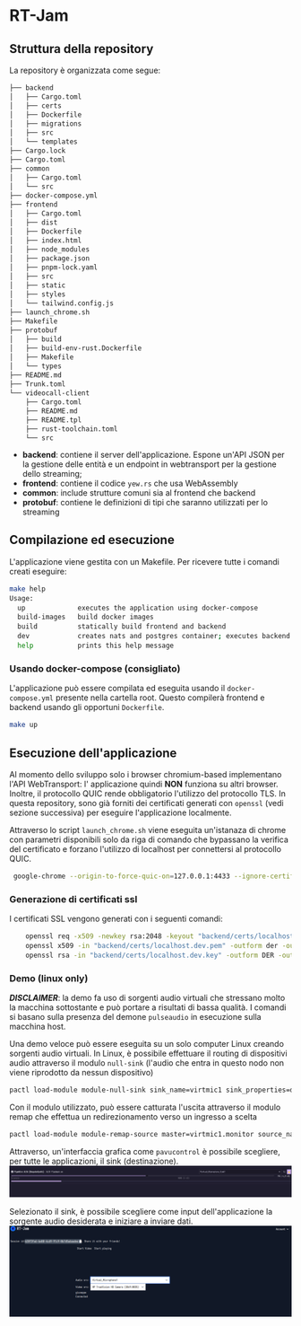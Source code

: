 # RT-Jam

## Struttura della repository
La repository è organizzata come segue:
```
├── backend
│   ├── Cargo.toml
│   ├── certs
│   ├── Dockerfile
│   ├── migrations
│   ├── src
│   └── templates
├── Cargo.lock
├── Cargo.toml
├── common
│   ├── Cargo.toml
│   └── src
├── docker-compose.yml
├── frontend
│   ├── Cargo.toml
│   ├── dist
│   ├── Dockerfile
│   ├── index.html
│   ├── node_modules
│   ├── package.json
│   ├── pnpm-lock.yaml
│   ├── src
│   ├── static
│   ├── styles
│   └── tailwind.config.js
├── launch_chrome.sh
├── Makefile
├── protobuf
│   ├── build
│   ├── build-env-rust.Dockerfile
│   ├── Makefile
│   └── types
├── README.md
├── Trunk.toml
└── videocall-client
    ├── Cargo.toml
    ├── README.md
    ├── README.tpl
    ├── rust-toolchain.toml
    └── src

```
* **backend**: contiene il server dell'applicazione. Espone un'API JSON per la gestione delle entità e un endpoint in webtransport per la gestione dello streaming;
* **frontend**: contiene il codice `yew.rs` che usa WebAssembly
* **common**: include strutture comuni sia al frontend che backend
* **protobuf**: contiene le definizioni di tipi che saranno utilizzati per lo streaming
## Compilazione ed esecuzione
L'applicazione viene gestita con un Makefile. Per ricevere tutte i comandi creati eseguire:

```bash
make help
Usage:
  up             executes the application using docker-compose
  build-images   build docker images
  build          statically build frontend and backend
  dev            creates nats and postgres container; executes backend and frontend locally
  help           prints this help message

```

### Usando docker-compose (consigliato)
L'applicazione può essere compilata ed eseguita usando il `docker-compose.yml` presente nella cartella root. Questo compilerà 
frontend e backend usando gli opportuni `Dockerfile`.

```bash
make up

```

## Esecuzione dell'applicazione
Al momento dello sviluppo solo i browser chromium-based implementano l'API WebTransport: l'
applicazione quindi **NON** funziona su altri browser. Inoltre, il protocollo QUIC rende
obbligatorio l'utilizzo del protocollo TLS. In questa repository, sono già forniti dei 
certificati generati con `openssl` (vedi sezione successiva) per eseguire l'applicazione
localmente.

Attraverso lo script `launch_chrome.sh` viene eseguita un'istanaza di chrome con parametri 
disponibili solo da riga di comando che bypassano la verifica del certificato e forzano 
l'utilizzo di localhost per connettersi al protocollo QUIC. 
```sh 
 google-chrome --origin-to-force-quic-on=127.0.0.1:4433 --ignore-certificate-errors-spki-list="$SPKI" --enable-logging --v=1
```

### Generazione di certificati ssl
I certificati SSL vengono generati con i seguenti comandi:

```sh 
    openssl req -x509 -newkey rsa:2048 -keyout "backend/certs/localhost.dev.key" -out "backend/certs/localhost.dev.pem" -days 365 -nodes -subj "/CN=127.0.0.1"
    openssl x509 -in "backend/certs/localhost.dev.pem" -outform der -out "backend/certs/localhost.dev.der"
    openssl rsa -in "backend/certs/localhost.dev.key" -outform DER -out "backend/certs/localhost.dev.key.der"
```

### Demo (linux only)
***DISCLAIMER***: la demo fa uso di sorgenti audio virtuali che stressano molto la macchina sottostante e può portare a risultati di bassa qualità.
I comandi si basano sulla presenza del demone `pulseaudio` in esecuzione sulla macchina host.

Una demo veloce può essere eseguita su un solo computer Linux creando sorgenti audio virtuali. In Linux, è possibile effettuare il routing di 
dispositivi audio attraverso il modulo `null-sink` (l'audio che entra in questo nodo non viene riprodotto da nessun dispositivo)
```sh
pactl load-module module-null-sink sink_name=virtmic1 sink_properties=device.description=Virtual_Microphone_Sink1
```

Con il modulo utilizzato, può essere catturata l'uscita attraverso il modulo remap che effettua un redirezionamento verso un ingresso a scelta
```sh 
pactl load-module module-remap-source master=virtmic1.monitor source_name=virtmic1 source_properties=device.description=Virtual_Microphone1
```

Attraverso, un'interfaccia grafica come `pavucontrol` è possibile scegliere, per tutte le applicazioni, il sink (destinazione). 
![sink](./docs/figures/selecting_sink.png)

Selezionato il sink, è possibile scegliere come input dell'applicazione la sorgente audio desiderata e iniziare a inviare dati.
![vmic](./docs/figures/selecting_vmic.png)

